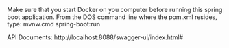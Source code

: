 
Make sure that you start Docker on you computer before running this spring boot application. From the DOS command line where the pom.xml resides, type: mvnw.cmd spring-boot:run

API Documents:
http://localhost:8088/swagger-ui/index.html#